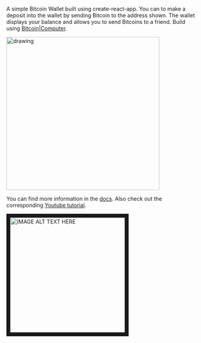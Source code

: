 A simple Bitcoin Wallet built using create-react-app. You can to make a deposit into the wallet by sending Bitcoin to the address shown. The wallet displays your balance and allows you to send Bitcoins to a friend. Build using [Bitcoin|Computer](https://bitcoin-computer.gitbook.io/docs/).

<img src="https://i.ibb.co/pbMjShG/Screen-Shot-2019-10-17-at-17-01-12.png" alt="drawing" width="400"/>


You can find more information in the [docs](https://bitcoin-computer.gitbook.io/docs/). Also check out the corresponding [Youtube tutorial](https://www.youtube.com/watch?v=vcjzIFjt3VY).

<a href="http://www.youtube.com/watch?feature=player_embedded&v=vcjzIFjt3VY
" target="_blank"><img src="http://img.youtube.com/vi/vcjzIFjt3VY/0.jpg"
alt="IMAGE ALT TEXT HERE" width="300" border="10" /></a>
